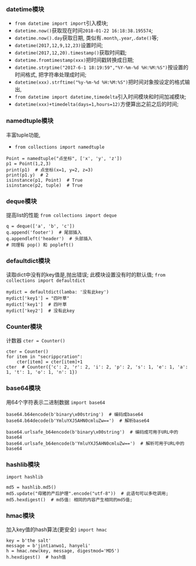 
### datetime模块
* `from datetime import import`引入模块;
* `datetime.now()`获取现在时间`2018-01-22 16:18:38.195574`;
* `datetime.now().day`获取日期, 类似有`.month`,`.year`,`.date()`等;
* `datetime(2017,12,9,12,23)`设置时间;
* `datetime(2017,12,20).timestamp()`获取时间戳;
* `datetime.fromtimestamp(xxx)`把时间戳转换成日期;
* `datetime.strptime("2017-6-1 18:19:59","%Y-%m-%d %H:%M:%S")`按设置的时间格式, 把字符串处理成时间;
* `datetime(xxx).strftime("%y-%m-%d %H:%M:%S")`把时间对象按设定的格式输出,
* `from datetime import datetime,timedelta`引入时间模块和时间加减模块;
* `datetime(xxx)+timedelta(days=1,hours=12)`方便算出之前之后的时间;

### namedtuple模块
丰富tuple功能,
* `from collections import namedtuple`
```
Point = namedtuple("点坐标", ['x', 'y', 'z'])
p1 = Point(1,2,3)
print(p1)  # 点坐标(x=1, y=2, z=3)
print(p1.y)  # 2
isinstance(p1, Point)  # True
isinstance(p2, tuple)  # True
```


### deque模块
提高list的性能
`from collections import deque`
```
q = deque(['a', 'b', 'c'])
q.append('footer')  # 尾部插入
q.appendleft('header')  # 头部插入
# 同理有 pop() 和 popleft()
```

### defaultdict模块
读取dict中没有的key值是,抛出错误; 此模块设置没有时的默认值;
`from collections import defaultdict`
```
mydict = defaultdict(lamba: '没有此key')
mydict['key1'] = "四叶草"
mydict['key1']  # 四叶草
mydict['key2']  # 没有此key
```

### Counter模块
计数器 `cter = Counter()`
```
cter = Counter()
for item in "secrippcration":
    cter[item] = cter[item]+1
cter  # Counter({'c': 2, 'r': 2, 'i': 2, 'p': 2, 's': 1, 'e': 1, 'a': 1, 't': 1, 'o': 1, 'n': 1})
```

### base64模块
用64个字符表示二进制数据
`import base64`
```
base64.b64encode(b'binary\x00string')  # 编码成base64
base64.b64decode(b'YmluYXJ5AHN0cmluZw==')  # 解析base64

base64.urlsafe_b64encode(b'binary\x00string')  # 编码成可用于URL中的base64
base64.urlsafe_b64encode(b'YmluYXJ5AHN0cmluZw==')  # 解析可用于URL中的base64
```

### hashlib模块
`import hashlib`
```
md5 = hashlib.md5()
md5.update("母猪的产后护理".encode("utf-8"))  # 此语句可以多吃调用;
md5.hexdigest()  # md5值: 相同的内容产生相同的md5值;
```

### hmac模块
加入key值的hash算法(更安全)
`import hmac`
```
key = b'the salt'
message = b'jintianwo1, hanyeli'
h = hmac.new(key, message, digestmod='MD5')
h.hexdigest()  # hash值
```